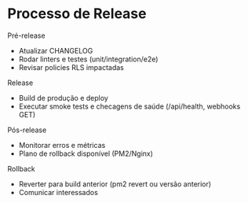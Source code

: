 # Processo de Release

Pré-release
- Atualizar CHANGELOG
- Rodar linters e testes (unit/integration/e2e)
- Revisar policies RLS impactadas

Release
- Build de produção e deploy
- Executar smoke tests e checagens de saúde (/api/health, webhooks GET)

Pós-release
- Monitorar erros e métricas
- Plano de rollback disponível (PM2/Nginx)

Rollback
- Reverter para build anterior (pm2 revert ou versão anterior)
- Comunicar interessados
